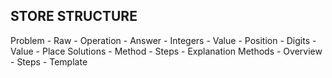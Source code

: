## STORE STRUCTURE

Problem
	- Raw
	- Operation
	- Answer
	- Integers
		- Value
		- Position
		- Digits
			- Value
			- Place
Solutions
	- Method
 	- Steps
 		- Explanation
Methods
	- Overview
	- Steps
		- Template
